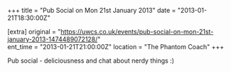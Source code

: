 +++
title = "Pub Social on Mon 21st January 2013"
date = "2013-01-21T18:30:00Z"

[extra]
original = "https://uwcs.co.uk/events/pub-social-on-mon-21st-january-2013-1474489072128/"    
ent_time = "2013-01-21T21:00:00Z"
location = "The Phantom Coach"
+++

Pub social - deliciousness and chat about nerdy things :)

